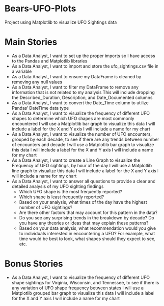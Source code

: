 # Bears-UFO-Plots
Project using Matplotlib to visualize UFO Sightings data

# Main Stories
- As a Data Analyst, I want to set up the proper imports so I have access to the Pandas and Matplotlib libraries
- As a Data Analyst, I want to import and store the ufo_sightings.csv file in a variable
- As a Data Analyst, I want to ensure my DataFrame is cleaned by removing any null values
- As a Data Analyst, I want to filter my DataFrame to remove any information that is not related to my analysis
    This will include dropping the Described_Duration, Description, and Date_Documented columns
- As a Data Analyst, I want to convert the Date_Time column to utilize Pandas’ DateTime data type
- As a Data Analyst, I want to visualize the frequency of different UFO shapes to determine which UFO shapes are most commonly encountered
    I will use a Matplotlib bar graph to visualize this data
    I will include a label for the X and Y axis
    I will include a name for my chart
- As a Data Analyst, I want to visualize the number of UFO encounters, grouped by each decade, to see if there are any trends between number of encounters and decade
    I will use a Matplotlib bar graph to visualize this data
    I will include a label for the X and Y axis
    I will include a name for my chart
- As a Data Analyst, I want to create a Line Graph to visualize the Frequency of UFO sightings, by hour of the day
    I will use a Matplotlib line graph to visualize this data
    I will include a label for the X and Y axis
    I will include a name for my chart
- As a Data Analyst, I want to answer all questions to provide a clear and detailed analysis of my UFO sighting findings
    * Which UFO shape is the most frequently reported?
    * Which shape is least frequently reported?
    * Based on your analysis, what times of the day have the highest number of UFO sightings?
    * Are there other factors that may account for this pattern in the data?
    * Do you see any surprising trends in the breakdown by decade?  Do you have any theories or ideas that may explain these patterns?
    * Based on your data analysis, what recommendation would you give to individuals interested in encountering a UFO? For example, what time would be best to look, what shapes should they expect to see, etc.

# Bonus Stories
- As a Data Analyst, I want to visualize the frequency of different UFO shape sightings for Virginia, Wisconsin, and Tennessee, to see if there is any variation of UFO shape frequency between states
    I will use a Matplotlib grouped bar graph to visualize this data
    I will include a label for the X and Y axis
    I will include a name for my chart

